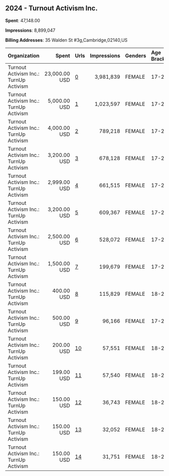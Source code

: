 ## 2024 - Turnout Activism Inc. 
**Spent**: 47,148.00

**Impressions**: 8,899,047

**Billing Addresses**: 35 Walden St #3g,Cambridge,02140,US

|Organization|Spent|Urls|Impressions|Genders|Age Brackets|Country Codes|
|:---|---:|:---|---:|:---|:---|:---|
|Turnout Activism Inc.: TurnUp Activism|23,000.00 USD|[0](https://www.snap.com/political-ads/asset/30ab7156b0f2f29de6b360b1a89e5f0df9a2aa6a6f43a87bdf6c55e8a1726acc?mediaType=mp4)|3,981,839|FEMALE|17-29|united states|
|Turnout Activism Inc.: TurnUp Activism|5,000.00 USD|[1](https://www.snap.com/political-ads/asset/59300faf762387e5e43ceea65f0b1d6b1d060ebcba3761d6828a6738e42131da?mediaType=mp4)|1,023,597|FEMALE|17-29|united states|
|Turnout Activism Inc.: TurnUp Activism|4,000.00 USD|[2](https://www.snap.com/political-ads/asset/59300faf762387e5e43ceea65f0b1d6b1d060ebcba3761d6828a6738e42131da?mediaType=mp4)|789,218|FEMALE|17-29|united states|
|Turnout Activism Inc.: TurnUp Activism|3,200.00 USD|[3](https://www.snap.com/political-ads/asset/59300faf762387e5e43ceea65f0b1d6b1d060ebcba3761d6828a6738e42131da?mediaType=mp4)|678,128|FEMALE|17-29|united states|
|Turnout Activism Inc.: TurnUp Activism|2,999.00 USD|[4](https://www.snap.com/political-ads/asset/59300faf762387e5e43ceea65f0b1d6b1d060ebcba3761d6828a6738e42131da?mediaType=mp4)|661,515|FEMALE|17-29|united states|
|Turnout Activism Inc.: TurnUp Activism|3,200.00 USD|[5](https://www.snap.com/political-ads/asset/59300faf762387e5e43ceea65f0b1d6b1d060ebcba3761d6828a6738e42131da?mediaType=mp4)|609,367|FEMALE|17-29|united states|
|Turnout Activism Inc.: TurnUp Activism|2,500.00 USD|[6](https://www.snap.com/political-ads/asset/59300faf762387e5e43ceea65f0b1d6b1d060ebcba3761d6828a6738e42131da?mediaType=mp4)|528,072|FEMALE|17-29|united states|
|Turnout Activism Inc.: TurnUp Activism|1,500.00 USD|[7](https://www.snap.com/political-ads/asset/59300faf762387e5e43ceea65f0b1d6b1d060ebcba3761d6828a6738e42131da?mediaType=mp4)|199,679|FEMALE|17-29|united states|
|Turnout Activism Inc.: TurnUp Activism|400.00 USD|[8](https://www.snap.com/political-ads/asset/7ce73a68e500544e68034cc687a640ef0ffc48980eb169712a52984ae6f35369?mediaType=mp4)|115,829|FEMALE|18-29|united states|
|Turnout Activism Inc.: TurnUp Activism|500.00 USD|[9](https://www.snap.com/political-ads/asset/59300faf762387e5e43ceea65f0b1d6b1d060ebcba3761d6828a6738e42131da?mediaType=mp4)|96,166|FEMALE|17-29|united states|
|Turnout Activism Inc.: TurnUp Activism|200.00 USD|[10](https://www.snap.com/political-ads/asset/a5abc8e81ded7e99714600aeb889875184338400df2bfb744376fc4696f791bf?mediaType=mp4)|57,551|FEMALE|18-29|united states|
|Turnout Activism Inc.: TurnUp Activism|199.00 USD|[11](https://www.snap.com/political-ads/asset/285ab515bbca9d40188172449b890ee435285679998466578cc2950fae91b868?mediaType=mp4)|57,540|FEMALE|18-29|united states|
|Turnout Activism Inc.: TurnUp Activism|150.00 USD|[12](https://www.snap.com/political-ads/asset/a61e203f3f4e1284f72babb81a7ffd59c0d473fa608536f8bb49543079dcec60?mediaType=mp4)|36,743|FEMALE|18-29|united states|
|Turnout Activism Inc.: TurnUp Activism|150.00 USD|[13](https://www.snap.com/political-ads/asset/c2b7c90f0b738982915410b70efc73bf9f88fca13e9da502582b18c3fb8b5a63?mediaType=mp4)|32,052|FEMALE|18-29|united states|
|Turnout Activism Inc.: TurnUp Activism|150.00 USD|[14](https://www.snap.com/political-ads/asset/ad02014963f93db3aa1bb7a841e0321281ce60385efb1df1267183fa45184171?mediaType=mp4)|31,751|FEMALE|18-29|united states|
